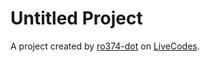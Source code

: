 # Untitled Project
A project created by [ro374-dot](https://github.com/ro374-dot) on [LiveCodes](https://livecodes.io).